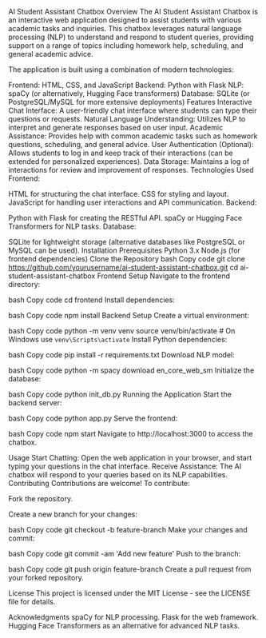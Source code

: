 AI Student Assistant Chatbox
Overview
The AI Student Assistant Chatbox is an interactive web application designed to assist students with various academic tasks and inquiries. This chatbox leverages natural language processing (NLP) to understand and respond to student queries, providing support on a range of topics including homework help, scheduling, and general academic advice.

The application is built using a combination of modern technologies:

Frontend: HTML, CSS, and JavaScript
Backend: Python with Flask
NLP: spaCy (or alternatively, Hugging Face transformers)
Database: SQLite (or PostgreSQL/MySQL for more extensive deployments)
Features
Interactive Chat Interface: A user-friendly chat interface where students can type their questions or requests.
Natural Language Understanding: Utilizes NLP to interpret and generate responses based on user input.
Academic Assistance: Provides help with common academic tasks such as homework questions, scheduling, and general advice.
User Authentication (Optional): Allows students to log in and keep track of their interactions (can be extended for personalized experiences).
Data Storage: Maintains a log of interactions for review and improvement of responses.
Technologies Used
Frontend:

HTML for structuring the chat interface.
CSS for styling and layout.
JavaScript for handling user interactions and API communication.
Backend:

Python with Flask for creating the RESTful API.
spaCy or Hugging Face Transformers for NLP tasks.
Database:

SQLite for lightweight storage (alternative databases like PostgreSQL or MySQL can be used).
Installation
Prerequisites
Python 3.x
Node.js (for frontend dependencies)
Clone the Repository
bash
Copy code
git clone https://github.com/yourusername/ai-student-assistant-chatbox.git
cd ai-student-assistant-chatbox
Frontend Setup
Navigate to the frontend directory:

bash
Copy code
cd frontend
Install dependencies:

bash
Copy code
npm install
Backend Setup
Create a virtual environment:

bash
Copy code
python -m venv venv
source venv/bin/activate  # On Windows use `venv\Scripts\activate`
Install Python dependencies:

bash
Copy code
pip install -r requirements.txt
Download NLP model:

bash
Copy code
python -m spacy download en_core_web_sm
Initialize the database:

bash
Copy code
python init_db.py
Running the Application
Start the backend server:

bash
Copy code
python app.py
Serve the frontend:

bash
Copy code
npm start
Navigate to http://localhost:3000 to access the chatbox.

Usage
Start Chatting: Open the web application in your browser, and start typing your questions in the chat interface.
Receive Assistance: The AI chatbox will respond to your queries based on its NLP capabilities.
Contributing
Contributions are welcome! To contribute:

Fork the repository.

Create a new branch for your changes:

bash
Copy code
git checkout -b feature-branch
Make your changes and commit:

bash
Copy code
git commit -am 'Add new feature'
Push to the branch:

bash
Copy code
git push origin feature-branch
Create a pull request from your forked repository.

License
This project is licensed under the MIT License - see the LICENSE file for details.

Acknowledgments
spaCy for NLP processing.
Flask for the web framework.
Hugging Face Transformers as an alternative for advanced NLP tasks.